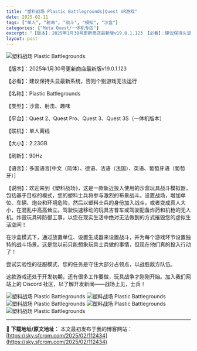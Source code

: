 ```yaml
---
title: "塑料战场 Plastic Battlegrounds|Quest VR游戏"
date: 2025-02-11
tags: ["单人", "射击", "战斗", "模拟", "沙盒"]
categories: ["Meta Quest/一体机专区"]
excerpt: "【版本】：2025年1月30号更新商店最新版v19.0.1.123 【必看】：建议保持头显最新系统，否则个别游戏无法运行 【名称】：Plastic Battlegrounds 【类型】：沙盒、射击、趣味 【平台】：Quest 2、Quest Pro、Quest 3、Quest 3S（一体机版本） 【&hellip;"
layout: post
---
```


<img title="88ff5db6-b4fd-4a35-b2c8-684c4d83f62e.webp" src="https://sky.sfcrom.com/wp-content/uploads/2025/02/20250211_67ab18892912b.webp" alt="塑料战场 Plastic Battlegrounds" />

【版本】：2025年1月30号更新商店最新版v19.0.1.123

【必看】：建议保持头显最新系统，否则个别游戏无法运行

【名称】：Plastic Battlegrounds

【类型】：沙盒、射击、趣味

【平台】：Quest 2、Quest Pro、Quest 3、Quest 3S（一体机版本）

【联机】：单人离线

【大小】：2.23GB

【刷新】：90Hz

【语言】：多国语言[中文（简体）、德语、法语（法国）、英语、葡萄牙语（葡萄牙）]

【说明】：欢迎来到《塑料战场》，这是一款新近投入使用的沙盒玩具战斗模拟器，包括基于目标的模式，您的塑料士兵将参与激烈的布景战斗。设置战场，增加单位、车辆、炮台和环境危险，然后以塑料士兵的身份加入战斗，或者变成真人大小，在混乱中高高耸立。驾驶快速移动的玩具吉普车或驾驶配备炸药和机枪的无人机。炸毁玩具砖防御工事，以您在现实生活中绝对无法做到的方式摧毁您的虚拟生活空间！

在沙盒模式下，通过放置单位、设置生成器来设置战斗，并为每个游戏环节设置独特的战斗场景。这是您以前只能想象玩具士兵做的事情，但现在他们真的投入行动了！

尝试实验性的征服模式，您的任务是守住大部分占领点，以战胜敌方队伍。

这款游戏还处于开发初期，还有很多工作要做，玩具战争才刚刚开始。加入我们网站上的 Discord 社区，以了解开发新闻——战场上见，士兵！

<img title="QQ截图20241212101151.webp" src="https://sky.sfcrom.com/wp-content/uploads/2025/02/20250211_67ab188b5accc.webp" alt="塑料战场 Plastic Battlegrounds" />
<img title="QQ截图20241212101201.webp" src="https://sky.sfcrom.com/wp-content/uploads/2025/02/20250211_67ab188c265c5.webp" alt="塑料战场 Plastic Battlegrounds" />
<img title="QQ截图20241212101222.webp" src="https://sky.sfcrom.com/wp-content/uploads/2025/02/20250211_67ab188d49157.webp" alt="塑料战场 Plastic Battlegrounds" />
<img title="QQ截图20241212101230.webp" src="https://sky.sfcrom.com/wp-content/uploads/2025/02/20250211_67ab188f61810.webp" alt="塑料战场 Plastic Battlegrounds" />
<img title="QQ截图20241212101240.webp" src="https://sky.sfcrom.com/wp-content/uploads/2025/02/20250211_67ab189151cde.webp" alt="塑料战场 Plastic Battlegrounds" />

---
📖 **下载地址/原文地址：** 本文最初发布于我的博客网站：[https://sky.sfcrom.com/2025/02/112434](https://sky.sfcrom.com/2025/02/112434)
